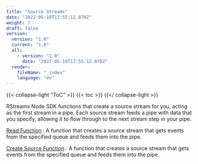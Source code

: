 ```yaml
---
title: "Source Streams"
date: "2022-05-19T17:55:12.078Z"
weight: 2
draft: false
version:
  version: "1.0"
  current: "1.0"
  all:
    - version: "1.0"
      date: "2022-05-19T17:55:12.078Z"
  render:
    fileName: "_index"
    language: "en"
---
```


{{< collapse-light "ToC" >}}
{{< toc  >}}
{{</ collapse-light >}}

RStreams Node SDK functions that create a source stream for you, acting as the first stream in a pipe.  Each source stream feeds a pipe with data that 
you specify, allowing it to flow through to the next stream step in your pipe.

[Read Function](./read)
: A function that creates a source stream that gets events from the specified queue and feeds them into the pipe.

[Create Source Function](./createsource)
: A function that creates a source stream that gets events from the specified queue and feeds them into the pipe.